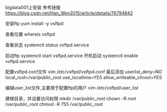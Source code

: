 bigdata001上安装
参考链接
https://blog.csdn.net/Han_Wen2015/article/details/76794842


安装ftp
 yum install -y vsftpd
 
查看位置 
 whereis vsftpd
 
查看状态
systemctl status vsftpd.service


启动ftp
 systemctl start vsftpd.service
开机启动
systemctl enable vsftpd.service



配置vsftpd.conf文件
     vim /etc/vsftpd/vsftpd.conf
        最后添加
            userlist_deny=NO
            local_root=/var/public_root
            use_localtime=YES
            allow_writeable_chroot=YES




编辑user_list文件,主要用于配置ftp的用户
    vim /etc/vsftpd/user_list



建根目录，并设置访问权限
    mkdir /var/public_root
    chown -R root /var/public_root
    chmod -R 755 /var/public_root

 